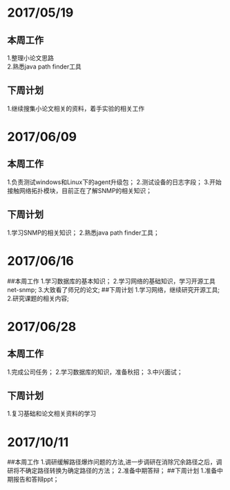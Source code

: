 # 2017/05/19
## 本周工作
1.整理小论文思路  
2.熟悉java path finder工具
## 下周计划
1.继续搜集小论文相关的资料，着手实验的相关工作
# 2017/06/09
## 本周工作
1.负责测试windows和Linux下的agent升级包；
2.测试设备的日志字段；
3.开始接触网络拓扑模块，目前正在了解SNMP的相关知识；
## 下周计划
1.学习SNMP的相关知识；
2.熟悉java path finder工具；
# 2017/06/16
##本周工作
1.学习数据库的基本知识；
2.学习网络的基础知识，学习开源工具net-snmp;
3.大致看了师兄的论文;
##下周计划
1.学习网络，继续研究开源工具;
2.研究课题的相关内容;
# 2017/06/28
## 本周工作
1.完成公司任务； 
2.学习数据库的知识，准备秋招； 
3.中兴面试； 
## 下周计划
1.复习基础和论文相关资料的学习 
# 2017/10/11
##本周工作
1.调研缓解路径爆炸问题的方法,进一步调研在消除冗余路径之后，调研将不确定路径转换为确定路径的方法；
2.准备中期答辩；
##下周计划
1.准备中期报告和答辩ppt；
 
